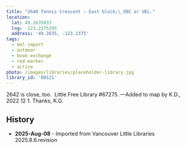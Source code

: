 ```yaml
---
title: "2640 Tennis Crescent — East block;\_UBC or UEL."
location:
  lat: 49.2635033
  lng: -123.2375395
  address: '49.2635, -123.2375'
tags:
  - kml-import
  - outdoor
  - book-exchange
  - red-marker
  - active
photo: /images/libraries/placeholder-library.jpg
library_id: '00121'
---
```

2642 is close, too.  Little Free Library #67275.
—Added to map by K.D., 2022 12 1. 
 Thanks, K.G.  

## History
- **2025-Aug-08** - Imported from Vancouver Little Libraries 2025.8.6.revision
